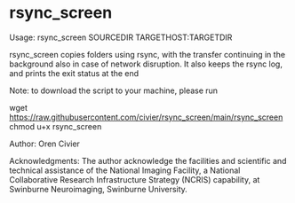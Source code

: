 # rsync_screen

Usage: rsync_screen SOURCEDIR TARGETHOST:TARGETDIR 

rsync_screen copies folders using rsync, with the transfer continuing in the background also in case of network disruption. 
It also keeps the rsync log, and prints the exit status at the end

Note: to download the script to your machine, please run

  wget https://raw.githubusercontent.com/civier/rsync_screen/main/rsync_screen
  chmod u+x rsync_screen

Author:
Oren Civier

Acknowledgments:
The author acknowledge the facilities and scientific and technical assistance of the National Imaging Facility, a National Collaborative Research Infrastructure Strategy (NCRIS) capability, at Swinburne Neuroimaging, Swinburne University.
